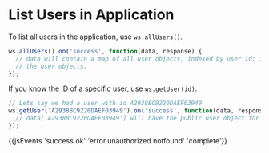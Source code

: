 # List Users in Application

To list all users in the application, use `ws.allUsers()`.

```js
ws.allUsers().on('success', function(data, response) {
  // data will contain a map of all user objects, indexed by user id; including all public data attached to
  // the user objects.
});
```

If you know the ID of a specific user, use `ws.getUser(id)`.

```js
// Lets say we had a user with id A2938BC9220DAEF03949
ws.getUser('A2938BC9220DAEF03949').on('success', function(data, response) {
  // data['A2938BC9220DAEF03949'] will have the public user object for the given user. 
});
```

{{jsEvents 'success.ok' 'error.unauthorized.notfound' 'complete'}}
